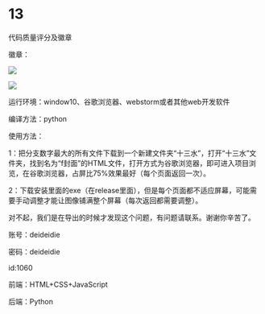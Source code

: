 # 13
代码质量评分及徽章

徽章：

![](https://img.shields.io/badge/浏览器-谷歌-yellow.svg)



![](https://img.shields.io/badge/屏幕比-75%-green.svg)




运行环境：window10、谷歌浏览器、webstorm或者其他web开发软件

编译方法：python

使用方法：

1：把分支数字最大的所有文件下载到一个新建文件夹“十三水”，打开“十三水”文件夹，找到名为“f封面”的HTML文件，打开方式为谷歌浏览器，即可进入项目浏览，在谷歌浏览器，占屏比75%效果最好（每个页面返回一次）。

2：下载安装里面的exe（在release里面），但是每个页面都不适应屏幕，可能需要手动调整才能让图像铺满整个屏幕（每次返回都需要调整）。

对不起，我们是在导出的时候才发现这个问题，有问题请联系。谢谢你辛苦了。

账号：deideidie

密码：deideidie

id:1060

前端：HTML+CSS+JavaScript

后端：Python
